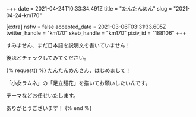 +++
date = 2021-04-24T10:33:34.491Z
title = "たんたんめん"
slug = "2021-04-24-km170"

[extra]
nsfw = false
accepted_date = 2021-03-06T03:31:33.605Z
twitter_handle = "km170"
skeb_handle = "km170"
pixiv_id = "188106"
+++

すみません、まだ日本語を説明文を書いていません！

後ほどチェックしてみてください。

{% request() %}
たんたんめんさん、はじめまして！

「小女ラムネ」の「足立甜花」を描いてお願いしたいんです。

テーマなどお任せいたします。

ありがとうございます！
{% end %}

